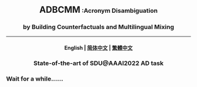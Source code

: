 <h3 align="center">
    <big><big><strong>ADBCMM</strong></big></big>  :Acronym Disambiguation
</h3>
<h3 align="center">
by Building Counterfactuals and Multilingual Mixing
</h3>
<hr>

<h4 align="center">
    <p>
        <b>English</b> |
        <a href="https://github.com/WENGSYX/ADBCMM/blob/master/README_zh-hans.md">简体中文</a> |
        <a href="https://github.com/WENGSYX/ADBCMM/blob/master/README_zh-hant.md">繁體中文</a>
    <p>
</h4>

<h3 align="center">
    <p>State-of-the-art of SDU@AAAI2022 AD task</p>
</h3>



### Wait for a while......

